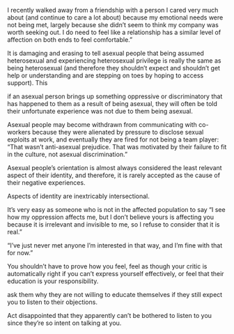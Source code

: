 I recently walked away from a friendship with a person I cared very much about (and continue to care a lot about) because my emotional needs were not being met, largely because she didn’t seem to think my company was worth seeking out. I do need to feel like a relationship has a similar level of affection on both ends to feel comfortable.”

It is damaging and erasing to tell asexual people that being assumed heterosexual and experiencing heterosexual privilege is really the same as being heterosexual (and therefore they shouldn’t expect and shouldn’t get help or understanding and are stepping on toes by hoping to access support). This

if an asexual person brings up something oppressive or discriminatory that has happened to them as a result of being asexual, they will often be told their unfortunate experience was not due to them being asexual.

Asexual people may become withdrawn from communicating with co-workers because they were alienated by pressure to disclose sexual exploits at work, and eventually they are fired for not being a team player: “That wasn’t anti-asexual prejudice. That was motivated by their failure to fit in the culture, not asexual discrimination.”

Asexual people’s orientation is almost always considered the least relevant aspect of their identity, and therefore, it is rarely accepted as the cause of their negative experiences.

Aspects of identity are inextricably intersectional.

It’s very easy as someone who is not in the affected population to say “I see how my oppression affects me, but I don’t believe yours is affecting you because it is irrelevant and invisible to me, so I refuse to consider that it is real.”

“I’ve just never met anyone I’m interested in that way, and I’m fine with that for now.”

You shouldn’t have to prove how you feel, feel as though your critic is automatically right if you can’t express yourself effectively, or feel that their education is your responsibility.

ask them why they are not willing to educate themselves if they still expect you to listen to their objections.

Act disappointed that they apparently can’t be bothered to listen to you since they’re so intent on talking at you.